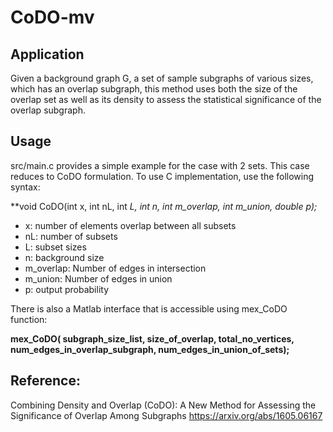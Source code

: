 # CoDO-mv

## Application
Given a background graph G, a set of sample subgraphs of various sizes, which has an overlap subgraph, 
this method uses both the size of the overlap set as well as its density to assess the statistical
significance of the overlap subgraph.

## Usage
src/main.c provides a simple example for the case with 2 sets. This case reduces to CoDO formulation. 
To use C implementation, use the following syntax:

**void CoDO(int x, int nL, int *L, int n, int m_overlap, int m_union, double *p);**

* x:         number of elements overlap between all subsets
* nL:        number of subsets
* L:         subset sizes
* n:         background size
* m_overlap: Number of edges in intersection
* m_union:   Number of edges in union
* p:         output probability

There is also a Matlab interface that is accessible using mex_CoDO function:

**mex_CoDO( subgraph_size_list, size_of_overlap, total_no_vertices, num_edges_in_overlap_subgraph, num_edges_in_union_of_sets);**


## Reference:
Combining Density and Overlap (CoDO): A New Method for Assessing the Significance of Overlap Among Subgraphs
https://arxiv.org/abs/1605.06167
